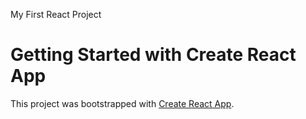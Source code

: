 My First React Project

# Getting Started with Create React App
This project was bootstrapped with [Create React App](https://github.com/facebook/create-react-app).
